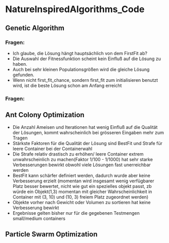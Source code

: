 # NatureInspiredAlgorithms_Code

## Genetic Algorithm
### Fragen:
* Ich glaube, die Lösung hängt hauptsächlich von dem FirstFit ab?
* Die Auswahl der Fitnessfunktion scheint kein Einfluß auf die Lösung zu haben.
* Auch bei sehr kleinen Populationsgrößen wird die gleiche Lösung gefunden.
* Wenn nicht first_fit_chance, sondern first_fit zum initialisieren benutzt wird, ist die beste Lösung schon am Anfang erreicht 
 
### Fragen:
## Ant Colony Optimization
* Die Anzahl Ameisen und Iterationen hat wenig Einfluß auf die Qualität der Lösungen, kommt wahrscheinlich bei grösseren Eingaben mehr zum Tragen
* Stärkste Faktoren für die Qualität der Lösung sind BestFit und Strafe für leere Container bei der Containerwahl
* Die Strafe relativ drastisch zu erhöhen/ leere Container extrem unwahrscheinlich zu machen(Faktor 1/100 - 1/1000) hat sehr starke Verbesserungen bewirkt obwohl viele Lösungen  fast unerreichbar werden
* BestFit kann schärfer definiert werden, dadurch wurde aber keine Verbesserung erzielt (momentan wird insgesamt wenig verfügbarer Platz besser bewertet, nicht wie gut ein spezielles objekt passt, zb würde ein Objekt(1,3) momentan mit gleicher Wahrscheinlichkeit in Container mit (3, 10) und (10, 3) freiem Platz zugeordnet werden)
* Objekte vorher nach Gewicht oder Volumen zu sortieren hat keine Verbesserung bewirkt
* Ergebnisse gelten bisher nur für die gegebenen Testmengen small/medium containers
## Particle Swarm Optimization
